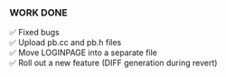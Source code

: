 ### WORK DONE

✅ Fixed bugs <br>
✅ Upload pb.cc and pb.h files <br>
✅ Move LOGINPAGE into a separate file <br>
✅ Roll out a new feature (DIFF generation during revert) <br>
